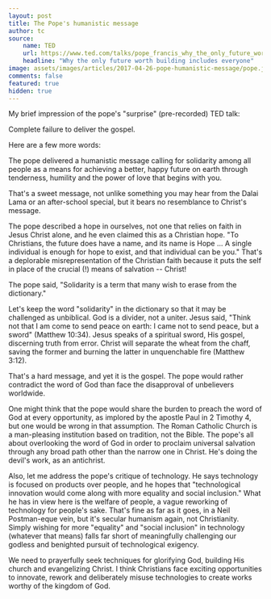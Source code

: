 ```yaml
---
layout: post
title: The Pope's humanistic message
author: tc
source:
    name: TED
    url: https://www.ted.com/talks/pope_francis_why_the_only_future_worth_building_includes_everyone?language=en
    headline: "Why the only future worth building includes everyone"
image: assets/images/articles/2017-04-26-pope-humanistic-message/pope.jpg
comments: false
featured: true
hidden: true
---
```


My brief impression of the pope's "surprise" (pre-recorded) TED talk:

Complete failure to deliver the gospel.

Here are a few more words:

The pope delivered a humanistic message calling for solidarity among all people as a means for achieving a better, happy future on earth through tenderness, humility and the power of love that begins with you.

That's a sweet message, not unlike something you may hear from the Dalai Lama or an after-school special, but it bears no resemblance to Christ's message.

The pope described a hope in ourselves, not one that relies on faith in Jesus Christ alone, and he even claimed this as a Christian hope. "To Christians, the future does have a name, and its name is Hope ... A single individual is enough for hope to exist, and that individual can be you." That's a deplorable misrepresentation of the Christian faith because it puts the self in place of the crucial (!) means of salvation -- Christ!

The pope said, "Solidarity is a term that many wish to erase from the dictionary."

Let's keep the word "solidarity" in the dictionary so that it may be challenged as unbiblical. God is a divider, not a uniter. Jesus said, "Think not that I am come to send peace on earth: I came not to send peace, but a sword" (Matthew 10:34). Jesus speaks of a spiritual sword, His gospel, discerning truth from error. Christ will separate the wheat from the chaff, saving the former and burning the latter in unquenchable fire (Matthew 3:12).

That's a hard message, and yet it is the gospel. The pope would rather contradict the word of God than face the disapproval of unbelievers worldwide.

One might think that the pope would share the burden to preach the word of God at every opportunity, as implored by the apostle Paul in 2 Timothy 4, but one would be wrong in that assumption. The Roman Catholic Church is a man-pleasing institution based on tradition, not the Bible. The pope's all about overlooking the word of God in order to proclaim universal salvation through any broad path other than the narrow one in Christ. He's doing the devil's work, as an antichrist.

Also, let me address the pope's critique of technology. He says technology is focused on products over people, and he hopes that "technological innovation would come along with more equality and social inclusion." What he has in view here is the welfare of people, a vague reworking of technology for people's sake. That's fine as far as it goes, in a Neil Postman-eque vein, but it's secular humanism again, not Christianity. Simply wishing for more "equality" and "social inclusion" in technology (whatever that means) falls far short of meaningfully challenging our godless and benighted pursuit of technological exigency.

We need to prayerfully seek techniques for glorifying God, building His church and evangelizing Christ. I think Christians face exciting opportunities to innovate, rework and deliberately misuse technologies to create works worthy of the kingdom of God.
